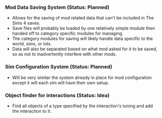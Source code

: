 ### Mod Data Saving System (Status: Planned)
- Allows for the saving of mod related data that can't be included in The Sims 4 saves.
- Save files will probably be loaded by one relatively simple module then handed off to category specific modules for managing.
- The category modules for saving will likely handle data specific to the world, sims, or lots.
- Data will also be separated based on what mod asked for it to be saved, so as not to inadvertently interfere with other mods.

### Sim Configuration System (Status: Planned)
- Will be very similar the system already in place for mod configuration except it will each sim will have their own setup.


### Object finder for interactions (Status: Idea)
- Find all objects of a type specified by the interaction's tuning and add the interaction to it.